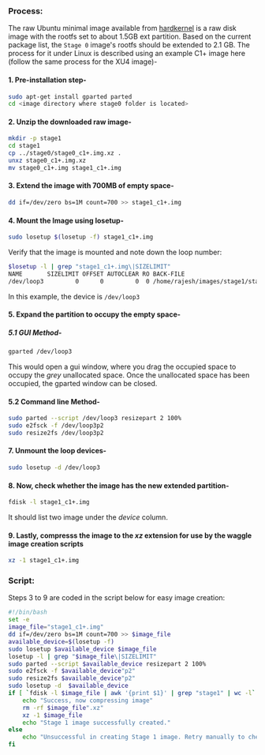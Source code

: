 ### Process:

The raw Ubuntu minimal image available from [hardkernel](https://odroid.in/ubuntu_16.04lts/) is a raw disk image with the rootfs set to about 1.5GB ext partition. Based on the current package list, the `Stage 0` image's rootfs should be extended to 2.1 GB. The process for it under Linux is described using an example C1+ image here (follow the same process for the XU4 image)-

#### 1. Pre-installation step-

```bash
sudo apt-get install gparted parted
cd <image directory where stage0 folder is located>
```

#### 2. Unzip the downloaded raw image-

```bash
mkdir -p stage1
cd stage1
cp ../stage0/stage0_c1+.img.xz .
unxz stage0_c1+.img.xz
mv stage0_c1+.img stage1_c1+.img
```

#### 3. Extend the image with 700MB of empty space-

```bash
dd if=/dev/zero bs=1M count=700 >> stage1_c1+.img
```

#### 4. Mount the Image using losetup-

```bash
sudo losetup $(losetup -f) stage1_c1+.img
```

Verify that the image is mounted and note down the loop number:

```bash
$losetup -l | grep "stage1_c1+.img\|SIZELIMIT"
NAME       SIZELIMIT OFFSET AUTOCLEAR RO BACK-FILE
/dev/loop3         0      0         0  0 /home/rajesh/images/stage1/stage1_c1+.img
```

In this example, the device is `/dev/loop3`

#### 5. Expand the partition to occupy the empty space-

##### 5.1 GUI Method-

```bash
gparted /dev/loop3
```

This would open a gui window, where you drag the occupied space to occupy the *grey* unallocated space. Once the 
unallocated space has been occupied, the gparted window can be closed.

#### 5.2 Command line Method-
```bash
sudo parted --script /dev/loop3 resizepart 2 100%
sudo e2fsck -f /dev/loop3p2
sudo resize2fs /dev/loop3p2
```

#### 7. Unmount the loop devices-

```bash
sudo losetup -d /dev/loop3
```

#### 8. Now, check whether the image has the new extended partition-

```bash
fdisk -l stage1_c1+.img
```

It should list two image under the *device* column.

#### 9. Lastly, compresss the image to the *xz* extension for use by the waggle image creation scripts

```bash
xz -1 stage1_c1+.img
```

### Script:
Steps 3 to 9 are coded in the script below for easy image creation:

```bash
#!/bin/bash
set -e
image_file="stage1_c1+.img"
dd if=/dev/zero bs=1M count=700 >> $image_file
available_device=$(losetup -f)
sudo losetup $available_device $image_file
losetup -l | grep "$image_file\|SIZELIMIT"
sudo parted --script $available_device resizepart 2 100%
sudo e2fsck -f $available_device"p2"
sudo resize2fs $available_device"p2"
sudo losetup -d  $available_device
if [ `fdisk -l $image_file | awk '{print $1}' | grep "stage1" | wc -l` -eq 2 ];then
    echo "Success, now compressing image"
    rm -rf $image_file".xz"
    xz -1 $image_file
    echo "Stage 1 image successfully created."
else 
    echo "Unsuccessful in creating Stage 1 image. Retry manually to check for errors."
fi
```
